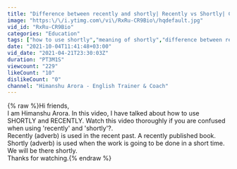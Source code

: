 ```yaml
---
title: "Difference between recently and shortly| Recently vs Shortly| Common mistakes in English|"
image: "https:\/\/i.ytimg.com\/vi\/RxRu-CR9Bio\/hqdefault.jpg"
vid_id: "RxRu-CR9Bio"
categories: "Education"
tags: ["how to use shortly","meaning of shortly","difference between recently and shortly me kya difference hai"]
date: "2021-10-04T11:41:48+03:00"
vid_date: "2021-04-21T23:30:03Z"
duration: "PT3M1S"
viewcount: "229"
likeCount: "10"
dislikeCount: "0"
channel: "Himanshu Arora - English Trainer & Coach"
---
```

{% raw %}Hi friends, <br />I am Himanshu Arora. In this video, I have talked about how to use  SHORTLY and RECENTLY. Watch this video thoroughly if you are confused when using 'recently' and 'shortly'?.<br />Recently (adverb) is used in the recent past. A recently published book.<br />Shortly (adverb) is used when the work is going to be done in a short time. We will be there shortly.<br />Thanks for watching.{% endraw %}
